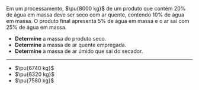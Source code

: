 Em um processamento, $\pu{8000 kg}$ de um produto que contém $20\%$ de água em massa deve ser seco com ar quente, contendo $10\%$ de água em massa. O produto final apresenta $5\%$ de água em massa e o ar sai com $25\%$ de água em massa.

- **Determine** a massa do produto seco.
- **Determine** a massa de ar quente empregada.
- **Determine** a massa de ar úmido que sai do secador.

---
- $\pu{6740 kg}$
- $\pu{6320 kg}$
- $\pu{7580 kg}$
